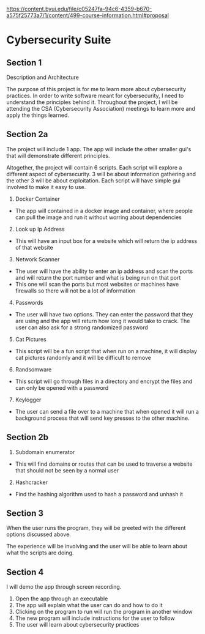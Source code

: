 https://content.byui.edu/file/c05247fa-94c6-4359-b670-a575f25773a7/1/content/499-course-information.html#proposal
# Cybersecurity Suite

## Section 1

Description and Architecture

The purpose of this project is for me to learn more about cybersecurity practices. In order to write software meant for cybersecurity, I need to understand the principles behind it. Throughout the project, I will be attending the CSA (Cybersecurity Association) meetings to learn more and apply the things learned.

## Section 2a

The project will include 1 app. The app will include the other smaller gui's that will demonstrate different principles.

Altogether, the project will contain 6 scripts. Each script will explore a different aspect of cybersecurity. 3 will be about information gathering and the other 3 will be about exploitation. Each script will have simple gui involved to make it easy to use. 

1. Docker Container

- The app will contained in a docker image and container, where people can pull the image and run it without worring about dependencies

2. Look up Ip Address

- This will have an input box for a website which will return the ip address of that website

3. Network Scanner

- The user will have the ability to enter an ip address and scan the ports and will return the port number and what is being run on that port
- This one will scan the ports but most websites or machines have firewalls so there will not be a lot of information

4. Passwords

- The user will have two options. They can enter the password that they are using and the app will return how long it would take to crack. The user can also ask for a strong randomized password

5. Cat Pictures

- This script will be a fun script that when run on a machine, it will display cat pictures randomly and it will be difficult to remove

6. Randsomware

- This script will go through files in a directory and encrypt the files and can only be opened with a password

7. Keylogger

- The user can send a file over to a machine that when opened it will run a background process that will send key presses to the other machine.

## Section 2b
1. Subdomain enumerator
- This will find domains or routes that can be used to traverse a website that should not be seen by a normal user
2. Hashcracker
- Find the hashing algorithm used to hash a password and unhash it

## Section 3

When the user runs the program, they will be greeted with the different options discussed above.

The experience will be involving and the user will be able to learn about what the scripts are doing. 

## Section 4

I will demo the app through screen recording. 

1. Open the app through an executable
2. The app will explain what the user can do and how to do it
3. Clicking on the program to run will run the program in another window
4. The new program will include instructions for the user to follow
5. The user will learn about cybersecurity practices
